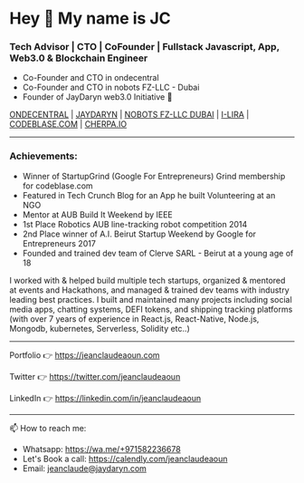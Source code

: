 # Hey 👋 My name is JC

### Tech Advisor | CTO | CoFounder | Fullstack Javascript, App, Web3.0 & Blockchain Engineer
- Co-Founder and CTO in ondecentral
- Co-Founder and CTO in nobots FZ-LLC - Dubai
- Founder of JayDaryn web3.0 Initiative 🚀

[ONDECENTRAL](https://ondecentral.com) | [JAYDARYN](https://jaydarym.com) |  [NOBOTS FZ-LLC DUBAI](nobotsinc.com) | [I-LIRA](https://i-lira.com) |  [CODEBLASE.COM](https://codeblase.com) | [CHERPA.IO](https://cherpa.io)

---

### Achievements:
* Winner of StartupGrind (Google For Entrepreneurs) Grind membership for codeblase.com 
* Featured in Tech Crunch Blog for an App he built Volunteering at an NGO
* Mentor at AUB Build It Weekend by IEEE
* 1st Place Robotics AUB line-tracking robot competition 2014
* 2nd Place winner of A.I. Beirut Startup Weekend by Google for Entrepreneurs 2017
* Founded and trained dev team of Clerve SARL - Beirut at a young age of 18

I worked with & helped build multiple tech startups, organized & mentored at events and Hackathons, and managed & trained dev teams with industry leading best practices. I built and maintained many projects including social media apps, chatting systems, DEFI tokens, and shipping tracking platforms (with over 7 years of experience in React.js, React-Native, Node.js, Mongodb, kubernetes, Serverless, Solidity etc..)

---

Portfolio 👉 https://jeanclaudeaoun.com

Twitter 👉 https://twitter.com/jeanclaudeaoun

LinkedIn 👉 https://linkedin.com/in/jeanclaudeaoun

---

📫 How to reach me:
- Whatsapp: https://wa.me/+971582236678
- Let's Book a call: https://calendly.com/jeanclaudeaoun
- Email: jeanclaude@jaydaryn.com
